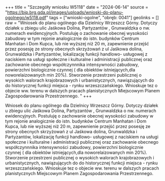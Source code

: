 +++
title = "Szczegóły wniosku W5118"
date = "2024-06-14"
source = "https://bip.brg.gda.pl/images/uploads/wnioski-do-planu-ogolnego/w5118.pdf"
tags = ["wnioski-ogolne", "obręb: 0041"]
geolinks = []
raw = "Wniosek do planu ogólnego dla Dzielnicy Wrzeszcz Górny. Dotyczy działek u zbiegu ulic Jaśkowa Dolina, Partyzantów , Grunwaldzka o nw. numerach ewidencyjnych. Postuluję o zachowanie obecnej wysokości zabudowy w tym rejonie analogicznie do istn. budynków Centrum Manhatan i Dom Kupca, lub nie wyższej niż 20 m, zapewnienie przejść przez posesję ze strony obecnych skrzyżowań z ul Jaśkowa dolina, Grunwaldzka i Partyzantów, lokalizację funkcji handlowo- usługowej z naciskiem na usługi społeczne i kulturalne i administracji publicznej oraz zachowanie obecnego współczynnnika intensywności zabudowy, powierzchni biologicznie czynnej ( dla obiektów istniejących,dla noworelaizowanych min 20%). Stworzenie przestrzeni publicznej o wysokich walorach krajobrazowych i urbanistycznych, nawiązujących do do historycznej funkcji miejsca - rynku wrzeszczańskiego. Wnioskuje tez o objecie ww. terenu w dalszych pracach planistycznych Miejscowym Planem Zagospodarowania Przestrzennego. "
+++

Wniosek do planu ogólnego dla Dzielnicy Wrzeszcz Górny. Dotyczy działek u zbiegu
ulic Jaśkowa Dolina, Partyzantów , Grunwaldzka o nw. numerach ewidencyjnych. Postuluję o
zachowanie obecnej wysokości zabudowy w tym rejonie analogicznie do istn. budynków
Centrum Manhatan i Dom Kupca, lub nie wyższej niż 20 m, zapewnienie przejść przez posesję
ze strony obecnych skrzyżowań z ul Jaśkowa dolina, Grunwaldzka i Partyzantów, lokalizację
funkcji handlowo- usługowej z naciskiem na usługi społeczne i kulturalne i administracji
publicznej oraz zachowanie obecnego współczynnnika intensywności zabudowy, powierzchni
biologicznie czynnej ( dla obiektów istniejących,dla noworelaizowanych min 20%). Stworzenie
przestrzeni publicznej o wysokich walorach krajobrazowych i urbanistycznych, nawiązujących
do do historycznej funkcji miejsca - rynku wrzeszczańskiego. Wnioskuje tez o objecie ww.
terenu w dalszych pracach planistycznych Miejscowym Planem Zagospodarowania
Przestrzennego.



